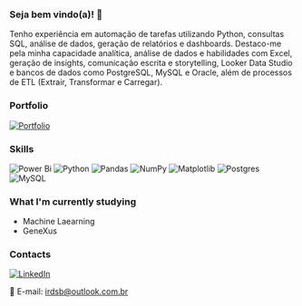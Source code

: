 <h3>Seja bem vindo(a)! 🖖</h3>

<p>Tenho experiência em automação de tarefas utilizando Python, consultas SQL, análise de dados, geração de relatórios e dashboards. Destaco-me pela minha capacidade analítica, análise de dados e habilidades com Excel, geração de insights, comunicação escrita e storytelling, Looker Data Studio e bancos de dados como PostgreSQL, MySQL e Oracle, além de processos de ETL (Extrair, Transformar e Carregar).</p>

<h3>Portfolio</h3>

<a href="https://www.datascienceportfol.io/igor_ricardo" target="_blank">![Portfolio](https://img.shields.io/badge/Portfolio-%23000000.svg?style=for-the-badge&logo=firefox&logoColor=#FF7139)</a>

<h3>Skills</h3>

![Power Bi](https://img.shields.io/badge/power_bi-F2C811?style=for-the-badge&logo=powerbi&logoColor=black)
![Python](https://img.shields.io/badge/python-3670A0?style=for-the-badge&logo=python&logoColor=ffdd54)
![Pandas](https://img.shields.io/badge/pandas-%23150458.svg?style=for-the-badge&logo=pandas&logoColor=white)
![NumPy](https://img.shields.io/badge/numpy-%23013243.svg?style=for-the-badge&logo=numpy&logoColor=white)
![Matplotlib](https://img.shields.io/badge/Matplotlib-%23ffffff.svg?style=for-the-badge&logo=Matplotlib&logoColor=black)
![Postgres](https://img.shields.io/badge/postgres-%23316192.svg?style=for-the-badge&logo=postgresql&logoColor=white)
![MySQL](https://img.shields.io/badge/mysql-%2300f.svg?style=for-the-badge&logo=mysql&logoColor=white)

<h3>What I'm currently studying</h3>

* Machine Laearning
* GeneXus

<h3>Contacts</h3>

<a href="https://www.linkedin.com/in/igoricardo/" target="_blank" title="Clique para ir para o LinkedIn">![LinkedIn](https://img.shields.io/badge/linkedin-%230077B5.svg?style=for-the-badge&logo=linkedin&logoColor=white)</a>

📩 E-mail: irdsb@outlook.com.br

